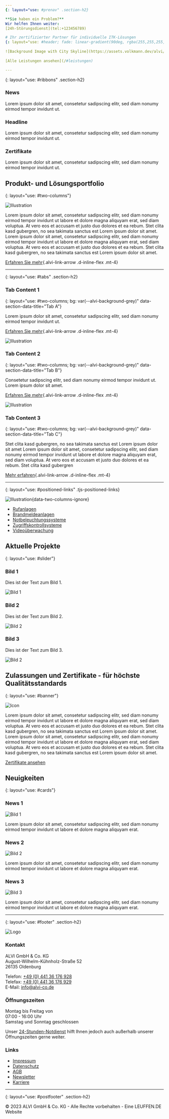 ```yaml
---
{: layout="use: #prenav" .section-h2}

**Sie haben ein Problem?**
Wir helfen Ihnen weiter:
[24h-Störungsdienst](tel:+123456789)

# Ihr zertifizierter Partner für individuelle ITK-Lösungen
{: layout="use: #header; fade: linear-gradient(90deg, rgba(255,255,255,1) 0%, rgba(255,255,255,0) 100%)"}
   
![Background Image with City Skyline](https://assets.volkmann.dev/alvi/city.jpg)
   
[Alle Leistungen ansehen](/#leistungen)

---
```

{: layout="use: #ribbons" .section-h2}

### News

Lorem ipsum dolor sit amet, consetetur sadipscing elitr, sed diam nonumy eirmod tempor invidunt ut.

### Headline

Lorem ipsum dolor sit amet, consetetur sadipscing elitr, sed diam nonumy eirmod tempor invidunt ut.

### Zertifikate

Lorem ipsum dolor sit amet, consetetur sadipscing elitr, sed diam nonumy eirmod tempor invidunt ut.

## Produkt- und Lösungsportfolio
{: layout="use: #two-columns"}

![Illustration](https://assets.volkmann.dev/alvi/molecules.png)

Lorem ipsum dolor sit amet, consetetur sadipscing elitr, sed diam nonumy eirmod tempor invidunt ut labore et dolore magna aliquyam erat, sed diam voluptua. At vero eos et accusam et justo duo dolores et ea rebum. Stet clita kasd gubergren, no sea takimata sanctus est Lorem ipsum dolor sit amet. Lorem ipsum dolor sit amet, consetetur sadipscing elitr, sed diam nonumy eirmod tempor invidunt ut labore et dolore magna aliquyam erat, sed diam voluptua. At vero eos et accusam et justo duo dolores et ea rebum. Stet clita kasd gubergren, no sea takimata sanctus est Lorem ipsum dolor sit amet.

[Erfahren Sie mehr](#){.alvi-link-arrow .d-inline-flex .mt-4}

---
{: layout="use: #tabs" .section-h2}

### Tab Content 1
{: layout="use: #two-columns; bg: var(--alvi-background-grey)" data-section-data-title="Tab A"}

Lorem ipsum dolor sit amet, consetetur sadipscing elitr, sed diam nonumy eirmod tempor invidunt ut.

[Erfahren Sie mehr](#){.alvi-link-arrow .d-inline-flex .mt-4}

![Illustration](https://assets.volkmann.dev/alvi/molecules.png)

### Tab Content 2
{: layout="use: #two-columns; bg: var(--alvi-background-grey)" data-section-data-title="Tab B"}

Consetetur sadipscing elitr, sed diam nonumy eirmod tempor invidunt ut. Lorem ipsum dolor sit amet.

[Erfahren Sie mehr](#){.alvi-link-arrow .d-inline-flex .mt-4}

![Illustration](https://assets.volkmann.dev/alvi/molecules.png)

### Tab Content 3
{: layout="use: #two-columns; bg: var(--alvi-background-grey)" data-section-data-title="Tab C"}

Stet clita kasd gubergren, no sea takimata sanctus est Lorem ipsum dolor sit amet Lorem ipsum dolor sit amet, consetetur sadipscing elitr, sed diam nonumy eirmod tempor invidunt ut labore et dolore magna aliquyam erat, sed diam voluptua. At vero eos et accusam et justo duo dolores et ea rebum. Stet clita kasd gubergren

[Mehr erfahren](#){.alvi-link-arrow .d-inline-flex .mt-4}

---
{: layout="use: #positioned-links" .tjs-positioned-links}

![Illustration](https://assets.volkmann.dev/alvi/building.png){data-two-columns-ignore}

- <a style="left: 20%; top: 10%;" href="#">Rufanlagen</a>
- <a style="left: 5%; top: 30%;" href="#">Brandmeldeanlagen</a>
- <a style="right: 5%; top: 40%;" href="#">Notbeleuchtungssysteme</a>
- <a style="left: 10%; top: 60%;" href="#">Zugriffskontrollsysteme</a>
- <a style="right: 30%; top: 75%;" href="#">Videoüberwachung</a>

## Aktuelle Projekte
{: layout="use: #slider"}

### Bild 1

Dies ist der Text zum Bild 1.

![Bild 1](https://images.pexels.com/photos/209251/pexels-photo-209251.jpeg?auto=compress&cs=tinysrgb&w=1260&h=750&dpr=2)

### Bild 2

Dies ist der Text zum Bild 2.

![Bild 2](https://images.pexels.com/photos/269077/pexels-photo-269077.jpeg?auto=compress&cs=tinysrgb&w=1260&h=750&dpr=2)

### Bild 3

Dies ist der Text zum Bild 3.

![Bild 2](https://images.pexels.com/photos/273214/pexels-photo-273214.jpeg?auto=compress&cs=tinysrgb&w=1260&h=750&dpr=2)

## Zulassungen und Zertifikate - für höchste Qualitätsstandards
{: layout="use: #banner"}

![Icon](https://assets.volkmann.dev/alvi/degree-white.png)

Lorem ipsum dolor sit amet, consetetur sadipscing elitr, sed diam nonumy eirmod tempor invidunt ut labore et dolore magna aliquyam erat, sed diam voluptua. At vero eos et accusam et justo duo dolores et ea rebum. Stet clita kasd gubergren, no sea takimata sanctus est Lorem ipsum dolor sit amet. Lorem ipsum dolor sit amet, consetetur sadipscing elitr, sed diam nonumy eirmod tempor invidunt ut labore et dolore magna aliquyam erat, sed diam voluptua. At vero eos et accusam et justo duo dolores et ea rebum. Stet clita kasd gubergren, no sea takimata sanctus est Lorem ipsum dolor sit amet.

[Zertifikate ansehen](#)

## Neuigkeiten
{: layout="use: #cards"}

### News 1

![Bild 1](https://images.pexels.com/photos/3184465/pexels-photo-3184465.jpeg?auto=compress&cs=tinysrgb&w=1260&h=750&dpr=2)

Lorem ipsum dolor sit amet, consetetur sadipscing elitr, sed diam nonumy eirmod tempor invidunt ut labore et dolore magna aliquyam erat.

### News 2

![Bild 2](https://images.pexels.com/photos/3184465/pexels-photo-3184465.jpeg?auto=compress&cs=tinysrgb&w=1260&h=750&dpr=2)

Lorem ipsum dolor sit amet, consetetur sadipscing elitr, sed diam nonumy eirmod tempor invidunt ut labore et dolore magna aliquyam erat.

### News 3

![Bild 3](https://images.pexels.com/photos/3184465/pexels-photo-3184465.jpeg?auto=compress&cs=tinysrgb&w=1260&h=750&dpr=2)

Lorem ipsum dolor sit amet, consetetur sadipscing elitr, sed diam nonumy eirmod tempor invidunt ut labore et dolore magna aliquyam erat.

---
{: layout="use: #footer" .section-h2}

![Logo](https://assets.volkmann.dev/alvi/alvi.png)

### Kontakt

ALVI GmbH & Co. KG<br>
August-Wilhelm-Kühnholz-Straße 52<br>
26135 Oldenburg

Telefon: [+49 (0) 441 36 176 928](+4944136176928)<br>
Telefax: [+49 (0) 441 36 176 929](+4944136176929)<br>
E-Mail: [info@alvi-co.de](mailto:info@alvi-co.de)

### Öffnungszeiten

Montag bis Freitag von<br>
07:00 - 16:00 Uhr<br>
Samstag und Sonntag geschlossen

Unser [24-Stunden-Notdienst](#) hilft Ihnen jedoch auch außerhalb unserer Öffnungszeiten gerne weiter.

### Links

- [Impressum](#)
- [Datenschutz](#)
- [AGB](#)
- [Newsletter](#)
- [Karriere](#)

---
{: layout="use: #postfooter" .section-h2}

&copy; 2023 ALVI GmbH & Co. KG - Alle Rechte vorbehalten - Eine LEUFFEN.DE Website
